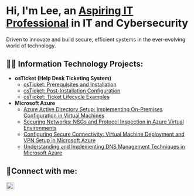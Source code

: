 <h1>Hi, I'm Lee, an <a href="https://linkedin.com/in/lee-jackson-b85a08174">Aspiring IT Professional</a> in IT and Cybersecurity</h1>

<p>Driven to innovate and build secure, efficient systems in the ever-evolving world of technology.</p>



<h2>👨‍💻 Information Technology Projects:</h2>

- <b>osTicket (Help Desk Ticketing System)</b>
  - [osTicket: Prerequisites and Installation](https://github.com/leejack40/osticket-prereqs)
  - [osTicket: Post-Installation Configuration](https://github.com/leejack40/post-install-config)
  - [osTicket: Ticket Lifecycle Examples](https://github.com/leejack40/ticket-lifecycle)
- <b>Microsoft Azure</b>
  - [Azure Active Directory Setup: Implementing On-Premises Configuration in Virtual Machines](https://github.com/leejack40/configure-ad)
  - [Securing Networks: NSGs and Protocol Inspection in Azure Virtual Environments](https://github.com/leejack40/azure-network-protocols)
  - [Configuring Secure Connectivity: Virtual Machine Deployment and VPN Setup in Microsoft Azure](https://github.com/leejack40/VPN-Setup)
  - [Understanding and Implementing DNS Management Techniques in Microsoft Azure](https://github.com/leejack40/DNS-Management)

<h2>🤳Connect with me:</h2>

[<img align="left" alt="Josh | LinkedIn" width="22px" src="https://cdn.jsdelivr.net/npm/simple-icons@v3/icons/linkedin.svg" />][linkedin]

[linkedin]: https://linkedin.com/in/lee-jackson-b85a08174
